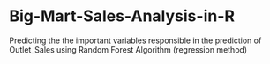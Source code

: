 # Big-Mart-Sales-Analysis-in-R
Predicting the  the important variables responsible in the prediction of Outlet_Sales using Random Forest Algorithm (regression method)
